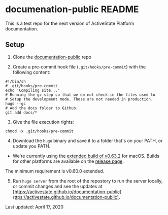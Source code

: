 # documenation-public README

This is a test repo for the next version of ActiveState Platform documentation.

## Setup

1. Clone the [documentation-public](https://github.com/ActiveState/documentation-public.git) repo

2. Create a pre-commit hook file (`.git/hooks/pre-commit`) with the following content:

```text
#!/bin/sh
# .git/hooks/pre-commit
echo 'Compiling site...'
# Running the gc step so that we do not check-in the files used to
# Setup the development mode. Those are not needed in production.
hugo --gc
# Add the docs folder to Github.
git add docs/*
```

3. Give the file execution rights:

```text
chmod +x .git/hooks/pre-commit
```

4. Download the `hugo` binary and save it to a folder that's on your PATH, or update you PATH.
  
  * We're currently using the [extended build of v0.63.2](https://github.com/gohugoio/hugo/releases/download/v0.63.2/hugo_extended_0.63.2_macOS-64bit.tar.gz) for macOS. Builds for other platforms are available on the [release page](https://github.com/gohugoio/hugo/releases/tag/v0.63.2).

  The minimum requirement is v0.60.0 extended.

5. Run `hugo server` from the root of the repostory to run the server locally, or commit changes and see the updates at [https://activestate.github.io/documentation-public](ttps://activestate.github.io/documentation-public).

Last updated: April 17, 2020
